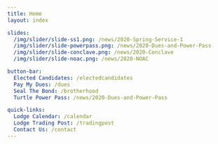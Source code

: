 ```yaml
---
title: Home
layout: index

slides:
  /img/slider/slide-ss1.png: /news/2020-Spring-Service-1
  /img/slider/slide-powerpass.png: /news/2020-Dues-and-Power-Pass
  /img/slider/slide-conclave.png: /news/2020-Conclave
  /img/slider/slide-noac.png: /news/2020-NOAC

button-bar:
  Elected Candidates: /electedcandidates
  Pay My Dues: /dues
  Seal The Bond: /brotherhood
  Turtle Power Pass: /news/2020-Dues-and-Power-Pass

quick-links:
  Lodge Calendar: /calendar
  Lodge Trading Post: /tradingpost
  Contact Us: /contact
---
```

